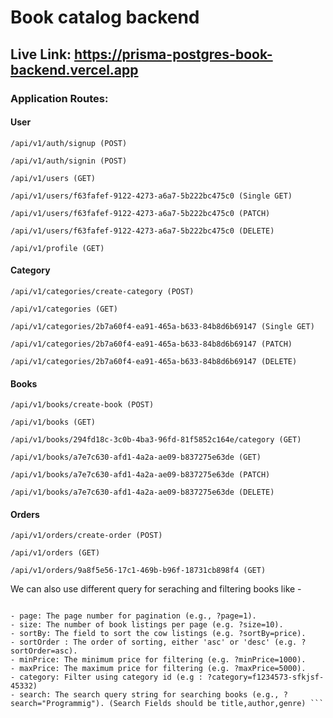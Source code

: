 

# Book catalog backend

## Live Link: https://prisma-postgres-book-backend.vercel.app
### Application Routes:
#### User
`/api/v1/auth/signup (POST)`

`/api/v1/auth/signin (POST)`

`/api/v1/users (GET)`

`/api/v1/users/f63fafef-9122-4273-a6a7-5b222bc475c0 (Single GET)`

`/api/v1/users/f63fafef-9122-4273-a6a7-5b222bc475c0 (PATCH)`

`/api/v1/users/f63fafef-9122-4273-a6a7-5b222bc475c0 (DELETE)`

`/api/v1/profile (GET)`

#### Category

`/api/v1/categories/create-category (POST)`

`/api/v1/categories (GET)`

`/api/v1/categories/2b7a60f4-ea91-465a-b633-84b8d6b69147 (Single GET)`

`/api/v1/categories/2b7a60f4-ea91-465a-b633-84b8d6b69147 (PATCH)`

`/api/v1/categories/2b7a60f4-ea91-465a-b633-84b8d6b69147 (DELETE)`

#### Books

`/api/v1/books/create-book (POST)`

`/api/v1/books (GET)`

`/api/v1/books/294fd18c-3c0b-4ba3-96fd-81f5852c164e/category (GET)`

`/api/v1/books/a7e7c630-afd1-4a2a-ae09-b837275e63de (GET)`

`/api/v1/books/a7e7c630-afd1-4a2a-ae09-b837275e63de (PATCH)`

`/api/v1/books/a7e7c630-afd1-4a2a-ae09-b837275e63de (DELETE)`

#### Orders

`/api/v1/orders/create-order (POST)`

`/api/v1/orders (GET)`

`/api/v1/orders/9a8f5e56-17c1-469b-b96f-18731cb898f4 (GET)`

We can also use different query for seraching and filtering books like -
``` Query parameters: (Case Insensitive)

- page: The page number for pagination (e.g., ?page=1).
- size: The number of book listings per page (e.g. ?size=10).
- sortBy: The field to sort the cow listings (e.g. ?sortBy=price).
- sortOrder : The order of sorting, either 'asc' or 'desc' (e.g. ?sortOrder=asc).
- minPrice: The minimum price for filtering (e.g. ?minPrice=1000).
- maxPrice: The maximum price for filtering (e.g. ?maxPrice=5000).
- category: Filter using category id (e.g : ?category=f1234573-sfkjsf-45332)
- search: The search query string for searching books (e.g., ?search="Programmig"). (Search Fields should be title,author,genre) ```
